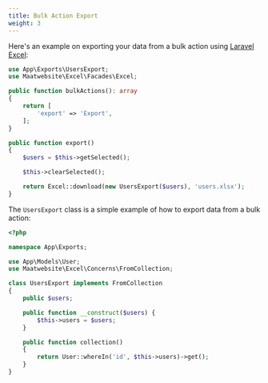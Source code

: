 ```yaml
---
title: Bulk Action Export
weight: 3
---
```


Here's an example on exporting your data from a bulk action using [Laravel Excel](https://laravel-excel.com):

```php
use App\Exports\UsersExport;
use Maatwebsite\Excel\Facades\Excel;

public function bulkActions(): array
{
    return [
        'export' => 'Export',
    ];
}

public function export()
{
    $users = $this->getSelected();

    $this->clearSelected();

    return Excel::download(new UsersExport($users), 'users.xlsx');
}
```

The `UsersExport` class is a simple example of how to export data from a bulk action:

```php
<?php

namespace App\Exports;

use App\Models\User;
use Maatwebsite\Excel\Concerns\FromCollection;

class UsersExport implements FromCollection
{
    public $users;

    public function __construct($users) {
        $this->users = $users;
    }

    public function collection()
    {
        return User::whereIn('id', $this->users)->get();
    }
}
```